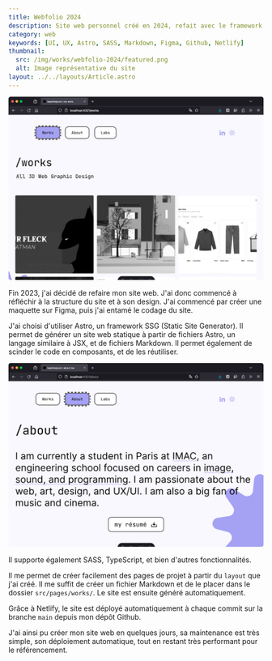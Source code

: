```yaml
---
title: Webfolio 2024
description: Site web personnel créé en 2024, refait avec le framework Astro, déployé sur Netlify.
category: web
keywords: [UI, UX, Astro, SASS, Markdown, Figma, Github, Netlify]
thumbnail:
  src: /img/works/webfolio-2024/featured.png
  alt: Image représentative du site
layout: ../../layouts/Article.astro
---
```


![Image du site](../../assets/works/webfolio-2024/01.png)

Fin 2023, j'ai décidé de refaire mon site web. J'ai donc commencé à réfléchir à la structure du site et à son design. J'ai commencé par créer une maquette sur Figma, puis j'ai entamé le codage du site.

J'ai choisi d'utiliser Astro, un framework SSG (Static Site Generator). Il permet de générer un site web statique à partir de fichiers Astro, un langage similaire à JSX, et de fichiers Markdown. Il permet également de scinder le code en composants, et de les réutiliser.

![Image du site](../../assets/works/webfolio-2024/02.png)

Il supporte également SASS, TypeScript, et bien d'autres fonctionnalités.

Il me permet de créer facilement des pages de projet à partir du `layout` que j'ai créé. Il me suffit de créer un fichier Markdown et de le placer dans le dossier `src/pages/works/`. Le site est ensuite généré automatiquement.

Grâce à Netlify, le site est déployé automatiquement à chaque commit sur la branche `main` depuis mon dépôt Github.

J'ai ainsi pu créer mon site web en quelques jours, sa maintenance est très simple, son déploiement automatique, tout en restant très performant pour le référencement.
